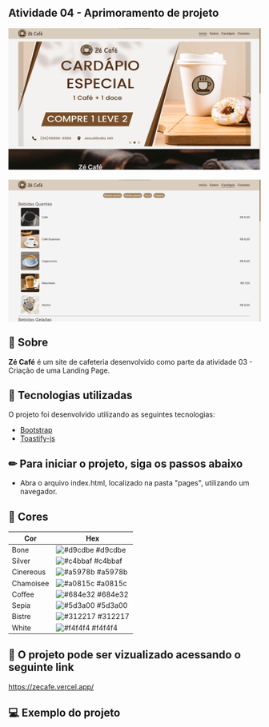 ## Atividade 04 - Aprimoramento de projeto

<div align="center" style="justify-content:center; display:flex; flex-direction:column; gap:20px">
<img  title="Imagem do projeto desktop" src="./github/desktop1.png" alt="Imagem do projeto desktop"  />
<img  title="Imagem do projeto desktop" src="./github/desktop2.png" alt="Imagem do projeto desktop"  />
</div>

## 📌 Sobre

**Zé Café** é um site de cafeteria desenvolvido como parte da atividade 03 - Criação de uma Landing Page.

## 🚀 Tecnologias utilizadas

O projeto foi desenvolvido utilizando as seguintes tecnologias:

- [Bootstrap](https://getbootstrap.com/)
- [Toastify-js](https://github.com/apvarun/toastify-js)

## ✏ Para iniciar o projeto, siga os passos abaixo

- Abra o arquivo index.html, localizado na pasta "pages", utilizando um navegador.

## 🎨 Cores

| Cor             | Hex                                                                |
| ----------------- | ------------------------------------------------------------------ |
| Bone | ![#d9cdbe](https://via.placeholder.com/10/d9cdbe?text=+) #d9cdbe |
| Silver | ![#c4bbaf](https://via.placeholder.com/10/c4bbaf?text=+) #c4bbaf |
| Cinereous | ![#a5978b](https://via.placeholder.com/10/a5978b?text=+) #a5978b |
| Chamoisee | ![#a0815c](https://via.placeholder.com/10/a0815c?text=+) #a0815c |
| Coffee | ![#684e32](https://via.placeholder.com/10/684e32?text=+) #684e32 |
| Sepia | ![#5d3a00](https://via.placeholder.com/10/5d3a00?text=+) #5d3a00 |
| Bistre | ![#312217](https://via.placeholder.com/10/312217?text=+) #312217 |
| White | ![#f4f4f4](https://via.placeholder.com/10/f4f4f4?text=+) #f4f4f4 |

## 👀 O projeto pode ser vizualizado acessando o seguinte link

<https://zecafe.vercel.app/>

## 💻 Exemplo do projeto
